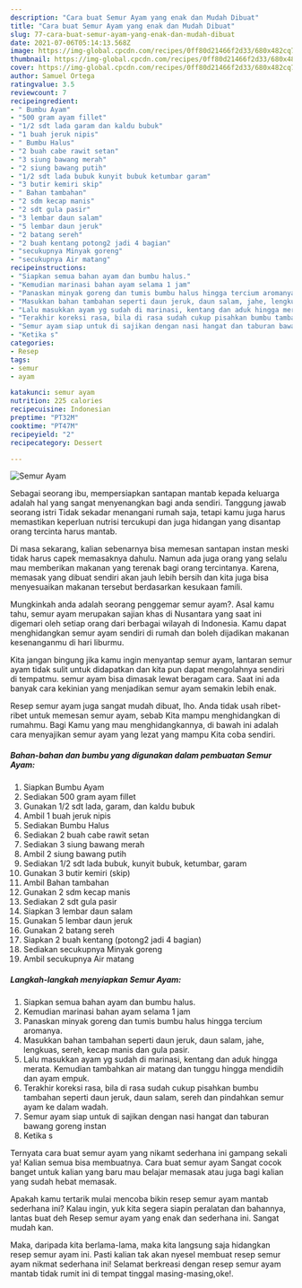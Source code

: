 ```yaml
---
description: "Cara buat Semur Ayam yang enak dan Mudah Dibuat"
title: "Cara buat Semur Ayam yang enak dan Mudah Dibuat"
slug: 77-cara-buat-semur-ayam-yang-enak-dan-mudah-dibuat
date: 2021-07-06T05:14:13.568Z
image: https://img-global.cpcdn.com/recipes/0ff80d21466f2d33/680x482cq70/semur-ayam-foto-resep-utama.jpg
thumbnail: https://img-global.cpcdn.com/recipes/0ff80d21466f2d33/680x482cq70/semur-ayam-foto-resep-utama.jpg
cover: https://img-global.cpcdn.com/recipes/0ff80d21466f2d33/680x482cq70/semur-ayam-foto-resep-utama.jpg
author: Samuel Ortega
ratingvalue: 3.5
reviewcount: 7
recipeingredient:
- " Bumbu Ayam"
- "500 gram ayam fillet"
- "1/2 sdt lada garam dan kaldu bubuk"
- "1 buah jeruk nipis"
- " Bumbu Halus"
- "2 buah cabe rawit setan"
- "3 siung bawang merah"
- "2 siung bawang putih"
- "1/2 sdt lada bubuk kunyit bubuk ketumbar garam"
- "3 butir kemiri skip"
- " Bahan tambahan"
- "2 sdm kecap manis"
- "2 sdt gula pasir"
- "3 lembar daun salam"
- "5 lembar daun jeruk"
- "2 batang sereh"
- "2 buah kentang potong2 jadi 4 bagian"
- "secukupnya Minyak goreng"
- "secukupnya Air matang"
recipeinstructions:
- "Siapkan semua bahan ayam dan bumbu halus."
- "Kemudian marinasi bahan ayam selama 1 jam"
- "Panaskan minyak goreng dan tumis bumbu halus hingga tercium aromanya."
- "Masukkan bahan tambahan seperti daun jeruk, daun salam, jahe, lengkuas, sereh, kecap manis dan gula pasir."
- "Lalu masukkan ayam yg sudah di marinasi, kentang dan aduk hingga merata. Kemudian tambahkan air matang dan tunggu hingga mendidih dan ayam empuk."
- "Terakhir koreksi rasa, bila di rasa sudah cukup pisahkan bumbu tambahan seperti daun jeruk, daun salam, sereh dan pindahkan semur ayam ke dalam wadah."
- "Semur ayam siap untuk di sajikan dengan nasi hangat dan taburan bawang goreng instan"
- "Ketika s"
categories:
- Resep
tags:
- semur
- ayam

katakunci: semur ayam 
nutrition: 225 calories
recipecuisine: Indonesian
preptime: "PT32M"
cooktime: "PT47M"
recipeyield: "2"
recipecategory: Dessert

---
```



![Semur Ayam](https://img-global.cpcdn.com/recipes/0ff80d21466f2d33/680x482cq70/semur-ayam-foto-resep-utama.jpg)

Sebagai seorang ibu, mempersiapkan santapan mantab kepada keluarga adalah hal yang sangat menyenangkan bagi anda sendiri. Tanggung jawab seorang istri Tidak sekadar menangani rumah saja, tetapi kamu juga harus memastikan keperluan nutrisi tercukupi dan juga hidangan yang disantap orang tercinta harus mantab.

Di masa  sekarang, kalian sebenarnya bisa memesan santapan instan meski tidak harus capek memasaknya dahulu. Namun ada juga orang yang selalu mau memberikan makanan yang terenak bagi orang tercintanya. Karena, memasak yang dibuat sendiri akan jauh lebih bersih dan kita juga bisa menyesuaikan makanan tersebut berdasarkan kesukaan famili. 



Mungkinkah anda adalah seorang penggemar semur ayam?. Asal kamu tahu, semur ayam merupakan sajian khas di Nusantara yang saat ini digemari oleh setiap orang dari berbagai wilayah di Indonesia. Kamu dapat menghidangkan semur ayam sendiri di rumah dan boleh dijadikan makanan kesenanganmu di hari liburmu.

Kita jangan bingung jika kamu ingin menyantap semur ayam, lantaran semur ayam tidak sulit untuk didapatkan dan kita pun dapat mengolahnya sendiri di tempatmu. semur ayam bisa dimasak lewat beragam cara. Saat ini ada banyak cara kekinian yang menjadikan semur ayam semakin lebih enak.

Resep semur ayam juga sangat mudah dibuat, lho. Anda tidak usah ribet-ribet untuk memesan semur ayam, sebab Kita mampu menghidangkan di rumahmu. Bagi Kamu yang mau menghidangkannya, di bawah ini adalah cara menyajikan semur ayam yang lezat yang mampu Kita coba sendiri.

<!--inarticleads1-->

##### Bahan-bahan dan bumbu yang digunakan dalam pembuatan Semur Ayam:

1. Siapkan  Bumbu Ayam
1. Sediakan 500 gram ayam fillet
1. Gunakan 1/2 sdt lada, garam, dan kaldu bubuk
1. Ambil 1 buah jeruk nipis
1. Sediakan  Bumbu Halus
1. Sediakan 2 buah cabe rawit setan
1. Sediakan 3 siung bawang merah
1. Ambil 2 siung bawang putih
1. Sediakan 1/2 sdt lada bubuk, kunyit bubuk, ketumbar, garam
1. Gunakan 3 butir kemiri (skip)
1. Ambil  Bahan tambahan
1. Gunakan 2 sdm kecap manis
1. Sediakan 2 sdt gula pasir
1. Siapkan 3 lembar daun salam
1. Gunakan 5 lembar daun jeruk
1. Gunakan 2 batang sereh
1. Siapkan 2 buah kentang (potong2 jadi 4 bagian)
1. Sediakan secukupnya Minyak goreng
1. Ambil secukupnya Air matang




<!--inarticleads2-->

##### Langkah-langkah menyiapkan Semur Ayam:

1. Siapkan semua bahan ayam dan bumbu halus.
1. Kemudian marinasi bahan ayam selama 1 jam
1. Panaskan minyak goreng dan tumis bumbu halus hingga tercium aromanya.
1. Masukkan bahan tambahan seperti daun jeruk, daun salam, jahe, lengkuas, sereh, kecap manis dan gula pasir.
1. Lalu masukkan ayam yg sudah di marinasi, kentang dan aduk hingga merata. Kemudian tambahkan air matang dan tunggu hingga mendidih dan ayam empuk.
1. Terakhir koreksi rasa, bila di rasa sudah cukup pisahkan bumbu tambahan seperti daun jeruk, daun salam, sereh dan pindahkan semur ayam ke dalam wadah.
1. Semur ayam siap untuk di sajikan dengan nasi hangat dan taburan bawang goreng instan
1. Ketika s




Ternyata cara buat semur ayam yang nikamt sederhana ini gampang sekali ya! Kalian semua bisa membuatnya. Cara buat semur ayam Sangat cocok banget untuk kalian yang baru mau belajar memasak atau juga bagi kalian yang sudah hebat memasak.

Apakah kamu tertarik mulai mencoba bikin resep semur ayam mantab sederhana ini? Kalau ingin, yuk kita segera siapin peralatan dan bahannya, lantas buat deh Resep semur ayam yang enak dan sederhana ini. Sangat mudah kan. 

Maka, daripada kita berlama-lama, maka kita langsung saja hidangkan resep semur ayam ini. Pasti kalian tak akan nyesel membuat resep semur ayam nikmat sederhana ini! Selamat berkreasi dengan resep semur ayam mantab tidak rumit ini di tempat tinggal masing-masing,oke!.


